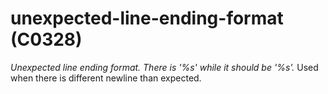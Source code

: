 # unexpected-line-ending-format (C0328)

*Unexpected line ending format. There is '%s' while it should be '%s'.*
Used when there is different newline than expected.
